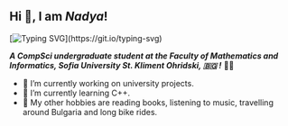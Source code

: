 ## Hi 👋, I am _Nadya_!

[![Typing SVG](https://readme-typing-svg.demolab.com?font=Fira+Code&size=21&pause=1000&color=C194F7&center=true&background=AA1F7400&multiline=true&width=1000&size=21&lines=Personal+profile+for+all+of+my+future+university+projects.)](https://git.io/typing-svg)

**_A CompSci undergraduate student at the Faculty of Mathematics and Informatics, Sofia University St. Kliment Ohridski, :bulgaria:	!_**
 :woman_technologist:	

- 🔭 I’m currently working on university projects.
- 🌱 I’m currently learning C++.
- :stars:	My other hobbies are reading books, listening to music, travelling around Bulgaria and long bike rides.
